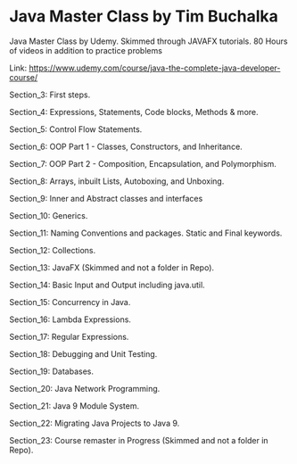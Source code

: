# Java Master Class by Tim Buchalka
Java Master Class by Udemy.  Skimmed through JAVAFX tutorials. 80 Hours of videos in addition to practice problems

Link: https://www.udemy.com/course/java-the-complete-java-developer-course/

Section_3: First steps.

Section_4: Expressions, Statements, Code blocks, Methods & more.

Section_5: Control Flow Statements.

Section_6: OOP Part 1 - Classes, Constructors, and Inheritance.

Section_7: OOP Part 2 - Composition, Encapsulation, and Polymorphism.

Section_8: Arrays, inbuilt Lists, Autoboxing, and Unboxing.

Section_9: Inner and Abstract classes and interfaces

Section_10: Generics.

Section_11: Naming Conventions and packages. Static and Final keywords.

Section_12: Collections.

Section_13: JavaFX (Skimmed and not a folder in Repo).

Section_14: Basic Input and Output including java.util.

Section_15: Concurrency in Java.

Section_16: Lambda Expressions.

Section_17: Regular Expressions.

Section_18: Debugging and Unit Testing.

Section_19: Databases.

Section_20: Java Network Programming.

Section_21: Java 9 Module System.

Section_22: Migrating Java Projects to Java 9.

Section_23: Course remaster in Progress (Skimmed and not a folder in Repo).
